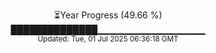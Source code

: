 <p align="center">
⏳Year Progress (49.66 %) <br>
██████████████▁▁▁▁▁▁▁▁▁▁▁▁▁▁▁▁ <br>
<sub>Updated: Tue, 01 Jul 2025 06:36:18 GMT</sub>
</p>

